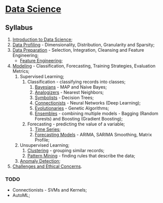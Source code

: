 # [Data Science](https://fenix.tecnico.ulisboa.pt/disciplinas/CDadosi2/2023-2024/1-semestre)

## Syllabus

1. [Introduction to Data Science](./01-introduction-to-data-science.md);
2. [Data Profiling](./02-data-profiling.md) - Dimensionality, Distribution, Granularity and Sparsity;
3. [Data Preparation](./03-data-preparation.md) - Selection, Integration, Cleansing and Feature Engineering;
   *  [Feature Engineering](./03.1-feature-engineering.md);
4. [Modeling](./04-modeling.md) - Classification, Forecasting, Training Strategies, Evaluation Metrics;
   1. Supervised Learning;
      1. Classification - classifying records into classes;
         1. [Bayesians](./04.1.1-bayesians.md) - MAP and Naive Bayes;
         2. [Analogizers](./04.1.2-analogizers.md) - Nearest Neighbors;
         3. [Symbolists](./04.1.3-symbolists.md) - Decision Trees;
         4. [Connectionists](./04.1.4-connectionists.md) - Neural Networks (Deep Learning);
         5. [Evolutionaries](./04.1.5-evolutionaries.md) - Genetic Algorithms;
         6. [Ensembles](./04.1.6-ensembles.md) - combining multiple models - Bagging (Random Forests) and Boosting (Gradient Boosting);   
      2. Forecasting - predicting the value of a variable;
         1. [Time Series](./04.2.1-time-series.md);
         2. [Forecasting Models](./04.2.2-forecasting-models.md) - ARIMA, SARIMA Smoothing, Matrix Profile;
   2. Unsupervised Learning;
      1. [Clustering](./04.2.1-clustering.md) - grouping similar records;
      2. [Pattern Mining](./04.2.2-pattern-mining.md) - finding rules that describe the data;
   3. [Anomaly Detection](./04.3-anomaly-detection.md);
5. [Challenges and Ethical Concerns](./05-ethical-concerns.md).


### TODO

* Connectionists - SVMs and Kernels;
* AutoML;